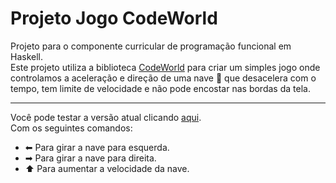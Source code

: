 # Projeto Jogo CodeWorld
Projeto para o componente curricular de programação funcional em Haskell.  
Este projeto utiliza a biblioteca [CodeWorld](https://code.world/haskell#) para criar um simples jogo onde controlamos a aceleração e direção de uma nave 🚀 que desacelera com o tempo, tem limite de velocidade e não pode encostar nas bordas da tela.  
***
Você pode testar a versão atual clicando [aqui](https://code.world/run.html?mode=haskell&dhash=DPAqklx7jYmLtjhoqvXrKSA).  
Com os seguintes comandos:  
- ⬅ Para girar a nave para esquerda.
- ➡ Para girar a nave para direita.
- ⬆ Para aumentar a velocidade da nave.
